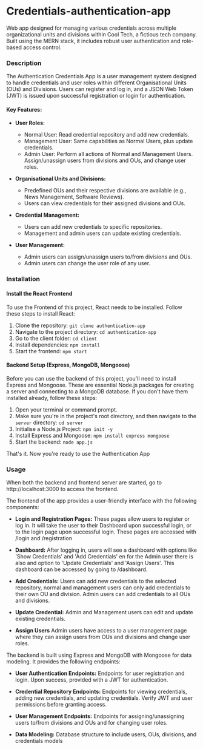 # Credentials-authentication-app
Web app designed for managing various credentials across multiple organizational units and divisions within Cool Tech, a fictious tech company. Built using the MERN stack, it includes robust user authentication and role-based access control.
### Description
The Authentication Credentials App is a user management system designed to handle credentials and user roles within different Organisational Units (OUs) and Divisions. Users can register and log in, and a JSON Web Token (JWT) is issued upon successful registration or login for authentication.

#### Key Features:
- **User Roles:**
  - Normal User: Read credential repository and add new credentials.
  - Management User: Same capabilities as Normal Users, plus update credentials.
  - Admin User: Perform all actions of Normal and Management Users. Assign/unassign users from divisions and OUs, and change user roles.

- **Organisational Units and Divisions:**
  - Predefined OUs and their respective divisions are available (e.g., News Management, Software Reviews).
  - Users can view credentials for their assigned divisions and OUs.

- **Credential Management:**
  - Users can add new credentials to specific repositories.
  - Management and admin users can update existing credentials.

- **User Management:**
  - Admin users can assign/unassign users to/from divisions and OUs.
  - Admin users can change the user role of any user.

### Installation

#### Install the React Frontend

To use the Frontend of this project, React needs to be installed. Follow these steps to install React:

1. Clone the repository: `git clone authentication-app`
2. Navigate to the project directory: `cd authentication-app`
3. Go to the client folder: `cd client` 
4. Install dependencies: `npm install`
5. Start the frontend: `npm start`

#### Backend Setup (Express, MongoDB, Mongoose)

Before you can use the backend of this project, you'll need to install Express and Mongoose. These are essential Node.js packages for creating a server and connecting to a MongoDB database. If you don't have them installed already, follow these steps:

1. Open your terminal or command prompt.
2. Make sure you're in the project's root directory, and then navigate to the `server` directory: `cd server`
3. Initialise a Node.js Project: `npm init -y`
4. Install Express and Mongoose: `npm install express mongoose`
5. Start the backend: `node app.js`

That's it. Now you're ready to use the Authentication App

### Usage

When both the backend and frontend server are started, go to http://localhost:3000 to access the frontend. 

The frontend of the app provides a user-friendly interface with the following components:

- **Login and Registration Pages:** These pages allow users to register or log in. It will take the user to their Dashboard upon successful login, or to the login page upon successful login. These pages are accessed with /login and /registration

- **Dashboard:** After logging in, users will see a dashboard with options like 'Show Credentials' and 'Add Credentials' en for the Admin user there is also and option to 'Update Credentials' and 'Assign Users'. This dashboard can be accessed by going to /dashboard. 

- **Add Credentials:** Users can add new credentials to the selected repository, normal and management users can only add credentials to their own OU and division. Admin users can add credentials to all OUs and divisions.

- **Update Credential:** Admin and Management users can edit and update existing credentials.

- **Assign Users** Admin users have access to a user management page where they can assign users from OUs and divisions and change user roles.

The backend is built using Express and MongoDB with Mongoose for data modeling. It provides the following endpoints:

- **User Authentication Endpoints:** Endpoints for user registration and login. Upon success, provided with a JWT for authentication.

- **Credential Repository Endpoints:** Endpoints for viewing credentials, adding new credentials, and updating credentials. Verify JWT and user permissions before granting access.

- **User Management Endpoints:** Endpoints for assigning/unassigning users to/from divisions and OUs and for changing user roles.

- **Data Modeling:** Database structure to include users, OUs, divisions, and credentials models 
